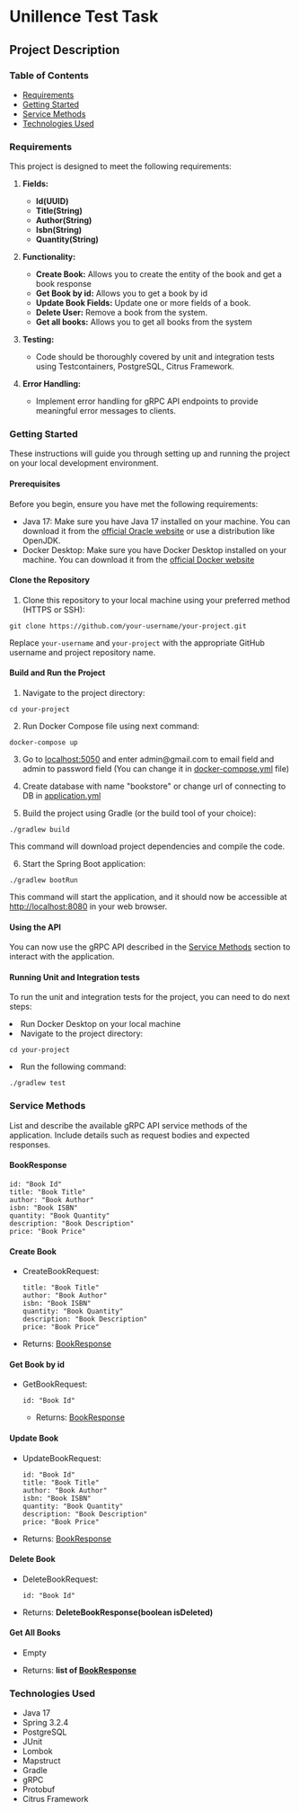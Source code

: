 <h1>Unillence Test Task</h1>

<h2>Project Description</h2>

<h3>Table of Contents</h3>

  <ul>
        <li><a href="#requirements">Requirements</a></li>
        <li><a href="#getting-started">Getting Started</a></li>
        <li><a href="#service-methods">Service Methods</a></li>
        <li><a href="#technologies-used">Technologies Used</a></li>
  </ul>

<h3 id="requirements">Requirements</h3>

  <p>This project is designed to meet the following requirements:</p>

  <ol>
        <li>
            <p><strong>Fields:</strong></p>
            <ul>
                <li><strong>Id(UUID)</strong></li>
                <li><strong>Title(String)</strong></li>
                <li><strong>Author(String)</strong></li>
                <li><strong>Isbn(String)</strong></li>
                <li><strong>Quantity(String)</strong></li>
            </ul>
        </li>
        <li>
            <p><strong>Functionality:</strong></p>
            <ul>
                <li><strong>Create Book:</strong> Allows you to create the entity of the book and get a book response </li>
                <li><strong>Get Book by id:</strong> Allows you to get a book by id </li>
                <li><strong>Update Book Fields:</strong> Update one or more fields of a book.</li>
                <li><strong>Delete User:</strong> Remove a book from the system.</li>
                <li><strong>Get all books:</strong> Allows you to get all books from the system</li>
            </ul>
        </li>
        <li>
            <p><strong>Testing:</strong></p>
            <ul>
                <li>Code should be thoroughly covered by unit and integration tests using Testcontainers, PostgreSQL, Citrus Framework.</li>
            </ul>
        </li>
        <li>
            <p><strong>Error Handling:</strong></p>
            <ul>
                <li>Implement error handling for gRPC API endpoints to provide meaningful error messages to
                    clients.</li>
            </ul>
        </li>
  </ol>

<h3 id="getting-started">Getting Started</h3>

  <p>These instructions will guide you through setting up and running the project on your local development environment.</p>

<h4>Prerequisites</h4>

  <p>Before you begin, ensure you have met the following requirements:</p>

  <ul>
        <li>Java 17: Make sure you have Java 17 installed on your machine. You can download it from the <a
                href="https://www.oracle.com/java/technologies/javase-downloads.html">official Oracle website</a> or use a
            distribution like OpenJDK.</li>
        <li>Docker Desktop: Make sure you have Docker Desktop installed on your machine. You can download it from the <a
                href="https://www.docker.com/get-started/">official Docker website
</a></li>
  </ul>

<h4>Clone the Repository</h4>

  <ol>
      <li>Clone this repository to your local machine using your preferred method (HTTPS or SSH):</li>
  </ol>

  <pre><code>git clone https://github.com/your-username/your-project.git</code></pre>

  <p>Replace <code>your-username</code> and <code>your-project</code> with the appropriate GitHub username and project
        repository name.</p>

<h4>Build and Run the Project</h4>

  <ol start="1">
        <li>Navigate to the project directory:</li>
  </ol>

  <pre><code>cd your-project</code></pre>

  <ol start="2">
        <li>Run Docker Compose file using next command:</li>
  </ol>
  <pre><code>docker-compose up</code></pre>
  <ol start="3"><li>Go to <a href="http://localhost:5050">localhost:5050</a> and enter admin@gmail.com to email field and admin to password field (You can change it in <a href="docker-compose.yml">docker-compose.yml</a> file)</li></ol>
  <ol start="4"><li>Create database with name "bookstore" or change url of connecting to DB in <a href="./bookstore-server/src/main/resources/application.yml">application.yml</a></li></ol>

  <ol start="5">
        <li>Build the project using Gradle (or the build tool of your choice):</li>
  </ol>

  <pre><code>./gradlew build</code></pre>

  <p>This command will download project dependencies and compile the code.</p>

  <ol start="6">
        <li>Start the Spring Boot application:</li>
  </ol>

  <pre><code>./gradlew bootRun</code></pre>

  <p>This command will start the application, and it should now be accessible at <a href="http://localhost:8080"
            target="_blank">http://localhost:8080</a> in your web browser.</p>

<h4>Using the API</h4>

  <p>You can now use the gRPC API described in the <a href="#service-methods">Service Methods</a> section to
        interact with the application.</p>

<h4>Running Unit and Integration tests</h4>

  <p>To run the unit and integration tests for the project, you can need to do next steps:</p>
        <li>Run Docker Desktop on your local machine</li>
        <li>Navigate to the project directory:</li>
        <pre><code>cd your-project</code></pre>
        <li>Run the following command:</li>
        <pre><code>./gradlew test</code></pre>


<h3 id="service-methods">Service Methods</h3>

  <p>List and describe the available gRPC API service methods of the application. Include details such as request bodies and expected responses.</p>


<h4 id="book-response"><b>BookResponse</b></h4>
    <pre><code>id: "Book Id"</code>
<code>title: "Book Title"</code>
<code>author: "Book Author"</code>
<code>isbn: "Book ISBN"</code>
<code>quantity: "Book Quantity"</code>
<code>description: "Book Description"</code>
<code>price: "Book Price"</code></pre>

  <h4><b>Create Book</b></h4>
<ul>
    <li>CreateBookRequest:</li>
    <pre><code>title: "Book Title"</code>
<code>author: "Book Author"</code>
<code>isbn: "Book ISBN"</code>
<code>quantity: "Book Quantity"</code>
<code>description: "Book Description"</code>
<code>price: "Book Price"</code></pre>
</ul>

<ul><li>Returns: <a href="#book-response">BookResponse</a></li></ul>

  <h4><b>Get Book by id</b></h4>
<ul>
<li>GetBookRequest:</li>
<pre><code>id: "Book Id"</code></pre>
<ul><li>Returns: <a href="#book-response">BookResponse</a></li></ul>
</ul>

<h4><b>Update Book</b></h4>
<ul>
<li>UpdateBookRequest:</li>
<pre><code>id: "Book Id"</code>
<code>title: "Book Title"</code>
<code>author: "Book Author"</code>
<code>isbn: "Book ISBN"</code>
<code>quantity: "Book Quantity"</code>
<code>description: "Book Description"</code>
<code>price: "Book Price"</code></pre>
</ul>
<ul><li>Returns: <a href="#book-response">BookResponse</a></li></ul>

<h4><b>Delete Book</b></h4>
<ul>
<li>DeleteBookRequest:</li>
<pre><code>id: "Book Id"</code></pre>
</ul>
<ul><li>Returns: <b>DeleteBookResponse(boolean isDeleted)</b></li></ul>

<h4><b>Get All Books</b></h4>
<ul>
<li>Empty</li>
</ul>

<ul><li>Returns: <b>list of <a href="#book-response">BookResponse</a></b></li></ul>

<h3 id="technologies-used">Technologies Used</h3>

  <ul>
        <li>Java 17</li>
        <li>Spring 3.2.4</li>
        <li>PostgreSQL</li>
        <li>JUnit</li>
        <li>Lombok</li>
        <li>Mapstruct</li>
        <li>Gradle</li>
        <li>gRPC</li>
        <li>Protobuf</li>
        <li>Citrus Framework</li>
  </ul>
